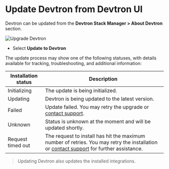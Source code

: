 # Update Devtron from Devtron UI
 
Devtron can be updated from the **Devtron Stack Manager > About Devtron** section.
 
![Upgrade Devtron](https://devtron-public-asset.s3.us-east-2.amazonaws.com/integrations/about-devtron.png)
 
* Select **Update to Devtron**
 
The update process may show one of the following statuses, with details available for tracking, troubleshooting, and additional information:

| Installation status | Description |
| --- | --- |
| Initializing | The update is being initialized. |
| Updating | Devtron is being updated to the latest version. |
| Failed | Update failed. You may retry the upgrade or [contact support](https://discord.devtron.ai/). |
| Unknown | Status is unknown at the moment and will be updated shortly. |
| Request timed out | The request to install has hit the maximum number of retries. You may retry the installation or [contact support](https://discord.devtron.ai/) for further assistance. |
 
> Updating Devtron also updates the installed integrations.
